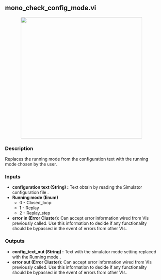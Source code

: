 ## mono_check_config_mode.vi
<p align="center">
<img src="https://github.com/monoDriveIO/client/raw/master/WikiPhotos/LV_client/simulator/mono__check__config__modec.png" 
width="400"  />
</p>

### Description
Replaces the running mode from the configuration text with the running mode  chosen by the user.

### Inputs

- **configuration text (String) :** Text obtain by reading the Simulator configuration file .
- **Running mode (Enum)** 
    * 0 - Closed_loop 
    * 1 - Replay
    * 2 - Replay_step 
- **error in (Error Cluster):** Can accept error information wired from VIs previously called. Use this information to decide if any functionality should be bypassed in the event of errors from other VIs.


### Outputs

- **config_text_out (String) :** Text with the simulator mode setting replaced with the Running mode .
- **error out (Error Cluster):** Can accept error information wired from VIs previously called. Use this information to decide if any functionality should be bypassed in the event of errors from other VIs.
